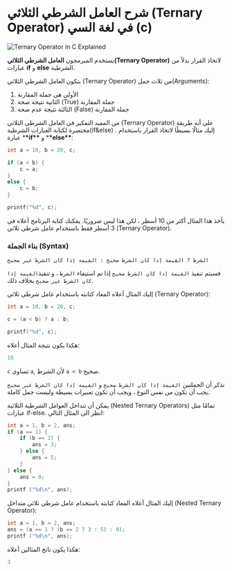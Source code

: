 # شرح العامل الشرطي الثلاثي (Ternary Operator) في لغة السي (c)

![Ternary Operator in C Explained](https://cdn-media-2.freecodecamp.org/w1280/5f9c9db2740569d1a4ca3922.jpg)

يستخدم المبرمجون **العامل الشرطي الثلاثي(Ternary Operator)** لاتخاذ القرار بدلاً من عبارات **if** و **else** الشرطية.

يتكون العامل الشرطي الثلاثي (Ternary Operator) من ثلاث جمل(Arguments):

1.  الأولى هى جملة المقارنة
2.  الثانية نتيجة صحة (True) جملة المقارنة
3.  الثالثة نتيجة عدم صحة (False) جملة المقارنة

من المفيد التفكير في العامل الشرطى الثلاثي (Ternary Operator) على أنه طريقة مختصرة لكتابة العبارات الشرطية(if&else) . إليك مثالًا بسيطًا لاتخاذ القرار باستخدام عبارة \***\*if\*\*** و \***\*else\*\***:

```c
int a = 10, b = 20, c;

if (a < b) {
    c = a;
}
else {
    c = b;
}

printf("%d", c);
```

يأخذ هذا المثال أكثر من 10 أسطر ، لكن هذا ليس ضروريًا. يمكنك كتابة البرنامج أعلاه في 3 أسطر فقط باستخدام عامل شرطى ثلاثي (Ternary Operator).

### **بناء الجملة (Syntax)**

`الشرط ? القيمة إذا كان الشرط صحيح : القيمة إذا كان الشرط غير صحيح`

فسيتم تنفيذ `القيمة إذا كان الشرط صحيح` إذا تم استيفاء `الشرط` ، و تنفيذ`القيمة إذا كان الشرط غير صحيح` بخلاف ذلك.

إليك المثال أعلاه المعاد كتابته باستخدام عامل شرطى ثلاثي (Ternary Operator):

```c
int a = 10, b = 20, c;

c = (a < b) ? a : b;

printf("%d", c);
```

هكذا يكون نتيجة المثال أعلاه:

```c
10
```

`c` تساوى `a`, لأن الشرط `a < b` صحيح.

تذكر أن الجملتين `القيمة إذا كان الشرط صحيح` و `القيمة إذا كان الشرط غير صحيح` يجب أن تكون من نفس النوع ، ويجب أن تكون تعبيرات بسيطة وليست جمل كاملة.

يمكن أن تتداخل العوامل الشرطية الثلاثية (Nested Ternary Operators) تمامًا مثل عبارات if-else. انظر الى المثال التالي:

```c
int a = 1, b = 2, ans;
if (a == 1) {
    if (b == 2) {
        ans = 3;
    } else {
        ans = 5;
    }
} else {
    ans = 0;
}
printf ("%d\n", ans);
```

إليك المثال أعلاه المعاد كتابته باستخدام عامل شرطى ثلاثي متداخل (Nested Ternary Operator):

```c
int a = 1, b = 2, ans;
ans = (a == 1 ? (b == 2 ? 3 : 5) : 0);
printf ("%d\n", ans);
```

هكذا يكون ناتج المثالين أعلاه:

```c
3
```
